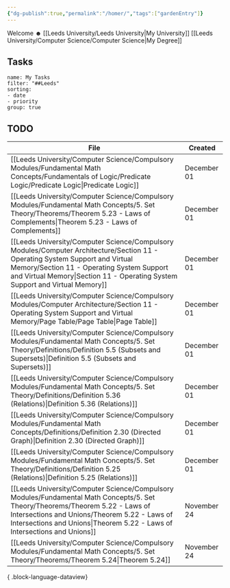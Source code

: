 ```yaml
---
{"dg-publish":true,"permalink":"/homer/","tags":["gardenEntry"]}
---
```


Welcome ☻ 
[[Leeds University/Leeds University\|My University]]
[[Leeds University/Computer Science/Computer Science\|My Degree]]

## Tasks
```todoist
name: My Tasks
filter: "##Leeds"
sorting: 
- date
- priority
group: true
```
## TODO
| File                                                                                                                                                                                                                                                          | Created     |
| ------------------------------------------------------------------------------------------------------------------------------------------------------------------------------------------------------------------------------------------------------------- | ----------- |
| [[Leeds University/Computer Science/Compulsory Modules/Fundamental Math Concepts/Fundamentals of Logic/Predicate Logic/Predicate Logic\|Predicate Logic]]                                                                                                  | December 01 |
| [[Leeds University/Computer Science/Compulsory Modules/Fundamental Math Concepts/5. Set Theory/Theorems/Theorem 5.23 - Laws of Complements\|Theorem 5.23 - Laws of Complements]]                                                                           | December 01 |
| [[Leeds University/Computer Science/Compulsory Modules/Computer Architecture/Section 11 - Operating System Support and Virtual Memory/Section 11 - Operating System Support and Virtual Memory\|Section 11 - Operating System Support and Virtual Memory]] | December 01 |
| [[Leeds University/Computer Science/Compulsory Modules/Computer Architecture/Section 11 - Operating System Support and Virtual Memory/Page Table/Page Table\|Page Table]]                                                                                  | December 01 |
| [[Leeds University/Computer Science/Compulsory Modules/Fundamental Math Concepts/5. Set Theory/Definitions/Definition 5.5 (Subsets and Supersets)\|Definition 5.5 (Subsets and Supersets)]]                                                                | December 01 |
| [[Leeds University/Computer Science/Compulsory Modules/Fundamental Math Concepts/5. Set Theory/Definitions/Definition 5.36 (Relations)\|Definition 5.36 (Relations)]]                                                                                      | December 01 |
| [[Leeds University/Computer Science/Compulsory Modules/Fundamental Math Concepts/Definitions/Definition 2.30 (Directed Graph)\|Definition 2.30 (Directed Graph)]]                                                                                          | December 01 |
| [[Leeds University/Computer Science/Compulsory Modules/Fundamental Math Concepts/5. Set Theory/Definitions/Definition 5.25 (Relations)\|Definition 5.25 (Relations)]]                                                                                      | December 01 |
| [[Leeds University/Computer Science/Compulsory Modules/Fundamental Math Concepts/5. Set Theory/Theorems/Theorem 5.22 - Laws of Intersections and Unions/Theorem 5.22 - Laws of Intersections and Unions\|Theorem 5.22 - Laws of Intersections and Unions]] | November 24 |
| [[Leeds University/Computer Science/Compulsory Modules/Fundamental Math Concepts/5. Set Theory/Theorems/Theorem 5.24\|Theorem 5.24]]                                                                                                                       | November 24 |

{ .block-language-dataview}
